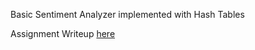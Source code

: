 Basic Sentiment Analyzer implemented with Hash Tables

Assignment Writeup [here](http://forns.lmu.build/classes/fall-2016/cmsi-281/homework/homework-5.html)
